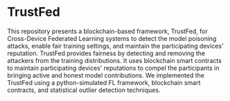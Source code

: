 # TrustFed
This repository presents a blockchain-based framework, TrustFed, for Cross-Device Federated Learning systems to detect the model poisoning attacks, enable fair training settings, and maintain the participating devices' reputation. TrustFed provides fairness by detecting and removing the attackers from the training distributions. It uses blockchain smart contracts to maintain participating devices' reputations to compel the participants in bringing active and honest model contributions. We implemented the TrustFed using a python-simulated FL framework, blockchain smart contracts, and statistical outlier detection techniques.
